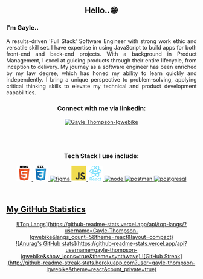 ### <h2 align="center">Hello..😁</h1>



<h3 align="left">I'm Gayle..</h1>

<p align="justify">A results-driven 'Full Stack' Software Engineer with strong work ethic and versatile skill set. I have expertise in using JavaScript to build apps for both front-end and back-end projects. With a background in Product Management, I excel at guiding products through their entire lifecycle, from inception to delivery.
My journey as a software engineer has been enriched by my law degree, which has honed my ability to learn quickly and independently. 
  I bring a unique perspective to problem-solving, applying critical thinking skills to elevate my technical and product development capabilities.


</p>

<h3 align="center">Connect with me via linkedin: </h3>
<p align="center">
<a href="https://www.linkedin.com/in/gayle-thompson-igwebike/" target="blank"><img align="center" src="https://raw.githubusercontent.com/rahuldkjain/github-profile-readme-generator/master/src/images/icons/Social/linked-in-alt.svg" alt="Gayle Thompson-Igwebike" height="40" width="40" /></a>
</p>

<div id="header" align="center">
  <img src="https://komarev.com/ghpvc/?username=gayle-thompson-igwebike&style=flat-square&color=green" alt=""/>
</div>
<br>

<h3 align="center">Tech Stack I use include:</h3>
<p align="center"> <a href="#" target="_blank" rel="noreferrer"> <img src="https://raw.githubusercontent.com/devicons/devicon/master/icons/html5/html5-original-wordmark.svg" alt="html5" width="40" height="40"/> <img src="https://raw.githubusercontent.com/devicons/devicon/master/icons/css3/css3-original-wordmark.svg" alt="css3" width="40" height="40"/> </a> <a href="#" target="_blank" rel="noreferrer">  </a> <a href="#" target="_blank" rel="noreferrer"> <img src="https://www.vectorlogo.zone/logos/figma/figma-icon.svg" alt="figma" width="40" height="40"/> </a>  <a href="#" target="_blank" rel="noreferrer"> <img src="https://raw.githubusercontent.com/devicons/devicon/master/icons/javascript/javascript-original.svg" alt="javascript" width="40" height="40"/> </a> <a href="#" target="_blank" rel="noreferrer"> <img src="https://raw.githubusercontent.com/devicons/devicon/master/icons/react/react-original-wordmark.svg" alt="react" width="40" height="40"/> </a> <a href="#" target="_blank" rel="noreferrer"> <img src="https://upload.wikimedia.org/wikipedia/commons/thumb/d/d9/Node.js_logo.svg/1180px-Node.js_logo.svg.png" alt="node" width="40" height="40"/> </a> </a> <a href="#" target="_blank" rel="noreferrer"> <img src="https://www.vectorlogo.zone/logos/getpostman/getpostman-icon.svg" alt="postman" width="40" height="40"/> </a> <a href="#" target="_blank" rel="noreferrer"> <img src="https://www.vectorlogo.zone/logos/postgresql/postgresql-icon.svg" alt="postgresql" width="40" height="40"/> </a> <a href="#" target="_blank" rel="noreferrer">  </p>
<br>

<h2 align="left"> My GitHub Statistics</h2>

<div align="center"> ![Top Langs](https://github-readme-stats.vercel.app/api/top-langs/?username=Gayle-Thompson-Igwebike&langs_count=5&theme=react&layout=compact) </div>

<div align="center" > 
![Anurag's GitHub stats](https://github-readme-stats.vercel.app/api?username=gayle-thompson-igwebike&show_icons=true&theme=synthwave)
![GitHub Streak](http://github-readme-streak-stats.herokuapp.com?user=gayle-thompson-igwebike&theme=react&count_private=true)

  </div>

<!--
**Gayle-Thompson-Igwebike/Gayle-Thompson-Igwebike** is a ✨ _special_ ✨ repository because its `README.md` (this file) appears on your GitHub profile.

Here are some ideas to get you started:

- 🔭 I’m currently working on ...
- 🌱 I’m currently learning ...
- 👯 I’m looking to collaborate on ...
- 🤔 I’m looking for help with ...
- 💬 Ask me about ...
- 📫 How to reach me: ...
- 😄 Pronouns: ...
- ⚡ Fun fact: ...
-->
